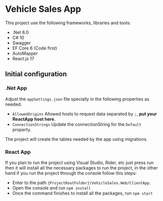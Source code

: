# Vehicle Sales App

This project use the following frameworks, libraries and tools:

- .Net 6.0
- C# 10
- Swagger
- EF Core 6 (Code first)
- AutoMapper
- React.js 17
## Initial configuration

### .Net App

Adjust the `appSettings.json` file specially in the following properties as needed.
- `AllowedOrigins` Allowed hosts to request data separated by `;`, <strong>put your ReactApp host here</strong>.
- `ConnectionStrings` Update the connectionString for the `Default` property.

The project will create the tables needed by the app using migrations.

### React App

If you plan to run the project using Visual Studio, Rider, etc just press run then it will install
all the necessary packages to run the project, in the other hand if you run the project through the
console follow this steps:
- Enter to the path `{ProjectRootFolder}/VehicleSales.Web/ClientApp`.
- Open the console and run `npm install`
- Once the command finishes to install all the packages, run `npm start`